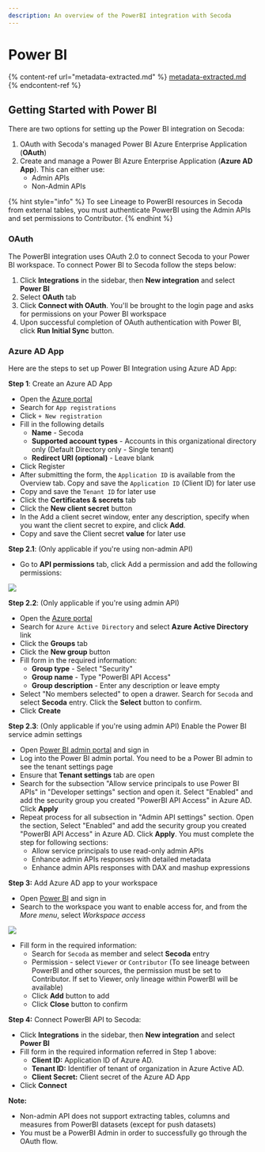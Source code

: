 ```yaml
---
description: An overview of the PowerBI integration with Secoda
---
```


# Power BI

{% content-ref url="metadata-extracted.md" %}
[metadata-extracted.md](metadata-extracted.md)
{% endcontent-ref %}

## **Getting Started with Power BI** <a href="#h_3a4bfd6458" id="h_3a4bfd6458"></a>

There are two options for setting up the Power BI integration on Secoda:

1. OAuth with Secoda's managed Power BI Azure Enterprise Application (**OAuth**)
2. Create and manage a Power BI Azure Enterprise Application (**Azure AD App**). This can either use:
   * Admin APIs
   * Non-Admin APIs

{% hint style="info" %}
To see Lineage to PowerBI resources in Secoda from external tables, you must authenticate PowerBI using the Admin APIs and set permissions to Contributor.
{% endhint %}

### OAuth

The PowerBI integration uses OAuth 2.0 to connect Secoda to your Power BI workspace. To connect Power BI to Secoda follow the steps below:

1. Click **Integrations** in the sidebar, then **New integration** and select **Power BI**
2. Select **OAuth** tab
3. Click **Connect with OAuth**. You'll be brought to the login page and asks for permissions on your Power BI workspace
4. Upon successful completion of OAuth authentication with Power BI, click **Run Initial Sync** button.

### Azure AD App

Here are the steps to set up Power BI Integration using Azure AD App:

**Step 1**: Create an Azure AD App

* Open the [Azure portal](https://portal.azure.com/)
* Search for `App registrations`
* Click `+ New registration`
* Fill in the following details
  * **Name** - Secoda
  * **Supported account types** - Accounts in this organizational directory only (Default Directory only - Single tenant)
  * **Redirect URI (optional)** - Leave blank
* Click Register
* After submitting the form, the `Application ID` is available from the Overview tab. Copy and save the `Application ID` (Client ID) for later use
* Copy and save the `Tenant ID` for later use
* Click the **Certificates & secrets** tab
* Click the **New client secret** button
* In the Add a client secret window, enter any description, specify when you want the client secret to expire, and click **Add**.
* Copy and save the Client secret **value** for later use

**Step 2.1**: (Only applicable if you're using non-admin API)

* Go to **API permissions** tab, click Add a permission and add the following permissions:

![](https://secoda-public-media-assets.s3.amazonaws.com/e8e49e99-3df6-44fb-9312-939d74beb52c.png)

**Step 2.2**: (Only applicable if you're using admin API)

* Open the [Azure portal](https://portal.azure.com/)
* Search for `Azure Active Directory` and select **Azure Active Directory** link
* Click the **Groups** tab
* Click the **New group** button
* Fill form in the required information:
  * **Group type** - Select "Security"
  * **Group name** - Type "PowerBI API Access"
  * **Group description** - Enter any description or leave empty
* Select "No members selected" to open a drawer. Search for `Secoda` and select **Secoda** entry. Click the **Select** button to confirm.
* Click **Create**

**Step 2.3**: (Only applicable if you're using admin API) Enable the Power BI service admin settings

* Open [Power BI admin portal](https://app.powerbi.com/admin-portal/) and sign in
* Log into the Power BI admin portal. You need to be a Power BI admin to see the tenant settings page
* Ensure that **Tenant settings** tab are open
* Search for the subsection "Allow service principals to use Power BI APIs" in "Developer settings" section and open it. Select "Enabled" and add the security group you created "PowerBI API Access" in Azure AD. Click **Apply**
* Repeat process for all subsection in "Admin API settings" section. Open the section, Select "Enabled" and add the security group you created "PowerBI API Access" in Azure AD. Click **Apply**. You must complete the step for following sections:
  * Allow service principals to use read-only admin APIs
  * Enhance admin APIs responses with detailed metadata
  * Enhance admin APIs responses with DAX and mashup expressions

**Step 3:** Add Azure AD app to your workspace

* Open [Power BI](https://app.powerbi.com/) and sign in
* Search to the workspace you want to enable access for, and from the _More menu_, select _Workspace access_

![](https://secoda-public-media-assets.s3.amazonaws.com/a94c397a-1c99-4732-a8d5-97c8a568eea8.png)

* Fill form in the required information:
  * Search for `Secoda` as member and select **Secoda** entry
  * Permission - select `Viewer` or `Contributor` (To see lineage between PowerBI and other sources, the permission must be set to Contributor. If set to Viewer, only lineage within PowerBI will be available)
  * Click **Add** button to add
  * Click **Close** button to confirm

**Step 4:** Connect PowerBI API to Secoda:

* Click **Integrations** in the sidebar, then **New integration** and select **Power BI**
* Fill form in the required information referred in Step 1 above:
  * **Client ID:** Application ID of Azure AD.
  * **Tenant ID:** Identifier of tenant of organization in Azure Active AD.
  * **Client Secret:** Client secret of the Azure AD App
* Click **Connect**

**Note:**

* Non-admin API does not support extracting tables, columns and measures from PowerBI datasets (except for push datasets)
* You must be a PowerBI Admin in order to successfully go through the OAuth flow.
